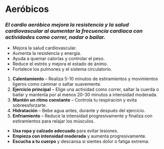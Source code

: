 # Aeróbicos

### *El cardio aeróbico mejora la resistencia y la salud cardiovascular al aumentar la frecuencia cardíaca con actividades como correr, nadar o bailar.*

- Mejora la salud cardiovascular.
- Aumenta la resistencia y energía.
- Ayuda a quemar calorías y controlar el peso.
- Reduce el estrés y mejora el estado de ánimo.
- Fortalece los pulmones y el sistema circulatorio.

1. **Calentamiento** – Realiza 5-10 minutos de estiramientos y movimientos ligeros como caminar o saltar suavemente.
2. **Ejercicio principal** – Elige una actividad como correr, saltar la cuerda o bailar y mantenla por al menos 20-30 minutos a intensidad moderada.
3. **Mantén un ritmo constante** – Controla tu respiración y evita sobreesforzarte.
4. **Hidratación** – Bebe agua antes, durante y después del ejercicio.
5. **Enfriamiento** – Reduce la intensidad progresivamente y finaliza con estiramientos para relajar los músculos.

- **Usa ropa y calzado adecuado** para evitar lesiones.
- **Empieza con intensidad moderada** y aumenta progresivamente.
- **Escucha a tu cuerpo** y descansa si sientes dolor o fatiga extrema.